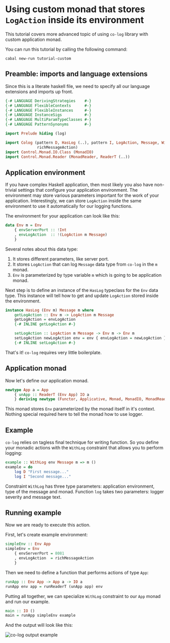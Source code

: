 # Using custom monad that stores `LogAction` inside its environment

This tutorial covers more advanced topic of using `co-log` library with custom
application monad.

You can run this tutorial by calling the following command:

```shell
cabal new-run tutorial-custom
```

## Preamble: imports and language extensions

Since this is a literate haskell file, we need to specify all our language
extensions and imports up front.

```haskell
{-# LANGUAGE DerivingStrategies    #-}
{-# LANGUAGE FlexibleContexts      #-}
{-# LANGUAGE FlexibleInstances     #-}
{-# LANGUAGE InstanceSigs          #-}
{-# LANGUAGE MultiParamTypeClasses #-}
{-# LANGUAGE PatternSynonyms       #-}

import Prelude hiding (log)

import Colog (pattern D, HasLog (..), pattern I, LogAction, Message, WithLog, log,
              richMessageAction)
import Control.Monad.IO.Class (MonadIO)
import Control.Monad.Reader (MonadReader, ReaderT (..))
```

## Application environment

If you have complex Haskell application, then most likely you also have
non-trivial settings that configure your application environment. The
environment may store various parameters important for the work of your application.
Interestingly, we can store `LogAction` inside the same environment to use it
automatically for our logging functions.

The environment for your application can look like this:

```haskell
data Env m = Env
    { envServerPort :: !Int
    , envLogAction  :: !(LogAction m Message)
    }
```

Several notes about this data type:

1. It stores different parameters, like server port.
2. It stores `LogAction` that can log `Message` data type from `co-log` in the
   `m` monad.
3. `Env` is parameterized by type variable `m` which is going to be application
   monad.

Next step is to define an instance of the `HasLog` typeclass for the `Env` data
type. This instance will tell how to get and update `LogAction` stored inside
the environment.

```haskell
instance HasLog (Env m) Message m where
    getLogAction :: Env m -> LogAction m Message
    getLogAction = envLogAction
    {-# INLINE getLogAction #-}

    setLogAction :: LogAction m Message -> Env m -> Env m
    setLogAction newLogAction env = env { envLogAction = newLogAction }
    {-# INLINE setLogAction #-}
```

That's it! `co-log` requires very little boilerplate.

## Application monad

Now let's define our application monad.

```haskell
newtype App a = App
    { unApp :: ReaderT (Env App) IO a
    } deriving newtype (Functor, Applicative, Monad, MonadIO, MonadReader (Env App))
```

This monad stores `Env` parameterized by the monad itself in it's context.
Nothing special required here to tell the monad how to use logger.

## Example

`co-log` relies on tagless final technique for writing function. So you define
your monadic actions with the `WithLog` constraint that allows you to perform
logging:

```haskell
example :: WithLog env Message m => m ()
example = do
    log D "First message..."
    log I "Second message..."
```

Constraint `WithLog` has three type parameters: application environment, type of
the message and monad. Function `log` takes two parameters: logger severity and
message text.

## Running example

Now we are ready to execute this action.

First, let's create example environment:

```haskell
simpleEnv :: Env App
simpleEnv = Env
    { envServerPort = 8081
    , envLogAction  = richMessageAction
    }
```

Then we need to define a function that performs actions of type `App`:

```haskell
runApp :: Env App -> App a -> IO a
runApp env app = runReaderT (unApp app) env
```

Putting all together, we can specialize `WithLog` constraint to our `App` monad
and run our example.

```haskell
main :: IO ()
main = runApp simpleEnv example
```

And the output will look like this:

![co-log output example](https://user-images.githubusercontent.com/8126674/71579355-1b804780-2af4-11ea-97eb-3f220011fd8d.png)

